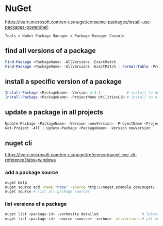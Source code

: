 # NuGet

https://learn.microsoft.com/en-us/nuget/consume-packages/install-use-packages-powershell

```
Tools > NuGet Package Manager > Package Manager Console
```

## find all versions of a package
```powershell
Find-Package <PackageName> -AllVersions -ExactMatch
Find-Package <PackageName> -AllVersions -ExactMatch | Format-Table -Property Id,Versions,Description
```

## install a specific version of a package
```powershell
Install-Package <PackageName> -Version 4.4.1            # install to default project
Install-Package <PackageName> -ProjectName UtilitiesLib # install to a specific project
```

## update a package in all projects
```powershell
Update-Package <PackageName> -Version <newVersion> -ProjectName <ProjectName>
Get-Project -All | Update-Package <PackageName> -Version newVersion
```

## nuget cli
https://learn.microsoft.com/en-us/nuget/reference/nuget-exe-cli-reference?tabs=windows

### add a package source
```sh
nuget help
nuget source add -name "name" -source http://nuget.example.com/nuget/
nuget source # list all package sources
```

### list versions of a package
```sh
nuget list <package-id> -verbosity detailed                    # latest version: normal, quiet, detailed
nuget list <package-id> -source <source> -verbose -allversions # all versions
```
